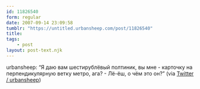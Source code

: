 ```yaml
---
id: 11826540
form: regular
date: 2007-09-14 23:09:58
tumblr: "https://untitled.urbansheep.com/post/11826540"
title:
tags:
    - post
layout: post-text.njk
---
```


<p>urbansheep: &ldquo;Я даю вам шестирублёвый полтиник, вы мне - карточку на перпендикулярную ветку метро, ага? - Лё-ёш, о чём это он?&rdquo; (via <a href="http://twitter.com/urbansheep/statuses/269096552">Twitter / urbansheep</a>)</p>

